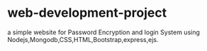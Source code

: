 # web-development-project
a simple website for Password Encryption and login System using Nodejs,Mongodb,CSS,HTML,Bootstrap,express,ejs.  
